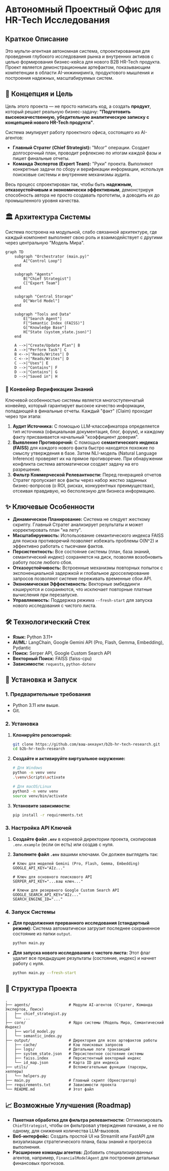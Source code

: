 # Автономный Проектный Офис для HR-Tech Исследования

## Краткое Описание

Это мульти-агентная автономная система, спроектированная для проведения глубокого исследования рынка и внутренних активов с целью формирования бизнес-кейса для нового B2B HR-Tech продукта. Проект является демонстрационным артефактом, показывающим компетенции в области AI-инжиниринга, продуктового мышления и построения надежных, масштабируемых систем.

## 🎯 Концепция и Цель

Цель этого проекта — не просто написать код, а создать **продукт**, который решает реальную бизнес-задачу: **"Подготовить  высококачественную, убедительную аналитическую записку с концепцией нового HR-Tech продукта"**.

Система эмулирует работу проектного офиса, состоящего из AI-агентов:
*   **Главный Стратег (Chief Strategist):** "Мозг" операции. Создает долгосрочный план, проводит рефлексию по итогам каждой фазы и пишет финальные отчеты.
*   **Команда Экспертов (Expert Team):** "Руки" проекта. Выполняют конкретные задачи по сбору и верификации информации, используя поисковые системы и внутренние механизмы аудита.

Весь процесс спроектирован так, чтобы быть **надежным, отказоустойчивым и экономически эффективным**, демонстрируя способность автора не просто создавать прототипы, а доводить их до промышленного уровня качества.

## 🏛️ Архитектура Системы

Система построена на модульной, слабо связанной архитектуре, где каждый компонент выполняет свою роль и взаимодействует с другими через центральную "Модель Мира".

```mermaid
graph TD
    subgraph "Orchestrator (main.py)"
        A["Control Loop"]
    end

    subgraph "Agents"
        B["Chief Strategist"]
        C["Expert Team"]
    end

    subgraph "Central Storage"
        D["World Model"]
    end

    subgraph "Tools and Data"
        E["Search Agent"]
        F["Semantic Index (FAISS)"]
        G["Knowledge Base"]
        H["State (system_state.json)"]
    end

    A -->|"Create/Update Plan"| B
    A -->|"Perform Task"| C
    B <-->|"Reads/Writes"| D
    C <-->|"Reads/Writes"| D
    C -->|"Uses"| E
    D -->|"Contains"| F
    D -->|"Contains"| G
    D -->|"Saved in"| H

```

### 🧠 Конвейер Верификации Знаний

Ключевой особенностью системы является многоступенчатый конвейер, который гарантирует высокое качество информации, попадающей в финальные отчеты. Каждый "факт" (Claim) проходит через три этапа:

1.  **Аудит Источника:** С помощью LLM-классификатора определяется тип источника (официальная документация, блог, форум), и каждому факту присваивается начальный "коэффициент доверия".
2.  **Выявление Противоречий:** С помощью **семантического индекса (FAISS)** для каждого нового факта быстро находятся похожие по смыслу утверждения в базе. Затем NLI-модель (Natural Language Inference) проверяет их на прямое противоречие. При обнаружении конфликта система автоматически создает задачу на его разрешение.
3.  **Фильтр Коммерческой Релевантности:** Перед генерацией отчетов Стратег пропускает все факты через набор жестко заданных бизнес-вопросов (о ROI, рисках, конкурентных преимуществах), отсеивая правдивую, но бесполезную для бизнеса информацию.

## ✨ Ключевые Особенности

*   **Динамическое Планирование:** Система не следует жесткому скрипту. Главный Стратег анализирует результаты и может корректировать план "на лету".
*   **Масштабируемость:** Использование семантического индекса FAISS для поиска противоречий позволяет избежать проблемы O(N^2) и эффективно работать с тысячами фактов.
*   **Персистентность:** Все состояние системы (план, база знаний, семантический индекс) сохраняется на диск, позволяя возобновить работу после любого сбоя.
*   **Отказоустойчивость:** Встроенные механизмы повторных попыток с экспоненциальной задержкой и глобальное дросселирование запросов позволяют системе переживать временные сбои API.
*   **Экономическая Эффективность:** Векторные эмбеддинги кэшируются и сохраняются, что исключает повторные платные вычисления при перезапуске.
*   **Управляемость:** Поддержка режима `--fresh-start` для запуска нового исследования с чистого листа.

## 🛠️ Технологический Стек

*   **Язык:** Python 3.11+
*   **AI/ML:** LangChain, Google Gemini API (Pro, Flash, Gemma, Embedding), Pydantic
*   **Поиск:** Serper API, Google Custom Search API
*   **Векторный Поиск:** FAISS (faiss-cpu)
*   **Зависимости:** `requests`, `python-dotenv`

## 🚀 Установка и Запуск

### 1. Предварительные требования

*   Python 3.11 или выше.
*   Git.

### 2. Установка

1.  **Клонируйте репозиторий:**
    ```bash
    git clone https://github.com/ваш-аккаунт/b2b-hr-tech-research.git
    cd b2b-hr-tech-research
    ```

2.  **Создайте и активируйте виртуальное окружение:**
    ```bash
    # Для Windows
    python -m venv venv
    .\venv\Scripts\activate

    # Для macOS/Linux
    python3 -m venv venv
    source venv/bin/activate
    ```

3.  **Установите зависимости:**
    ```bash
    pip install -r requirements.txt
    ```

### 3. Настройка API Ключей

1.  **Создайте файл `.env`** в корневой директории проекта, скопировав `.env.example` (если он есть) или создав с нуля.

2.  **Заполните файл `.env`** вашими ключами. Он должен выглядеть так:

    ```env
    # Ключ для моделей Gemini (Pro, Flash, Gemma, Embedding)
    GOOGLE_API_KEY="AIz..."

    # Ключ для основного поискового API
    SERPER_API_KEY="...ваш ключ..."

    # Ключи для резервного Google Custom Search API
    GOOGLE_SEARCH_API_KEY="AIz..."
    SEARCH_ENGINE_ID="..."
    ```

### 4. Запуск Системы

*   **Для продолжения прерванного исследования (стандартный режим):**
    Система автоматически загрузит последнее сохраненное состояние из папки `output`.
    ```bash
    python main.py
    ```

*   **Для запуска нового исследования с чистого листа:**
    Этот флаг удалит все предыдущие результаты (состояние, индекс) и начнет работу с нуля.
    ```bash
    python main.py --fresh-start
    ```

## 📂 Структура Проекта

```
.
├── agents/                 # Модули AI-агентов (Стратег, Команда Экспертов, Поиск)
│   ├── chief_strategist.py
│   └── ...
├── core/                   # Ядро системы (Модель Мира, Семантический Индекс)
│   ├── world_model.py
│   └── semantic_index.py
├── output/                 # Директория для всех артефактов работы
│   ├── cache/              # Кэш поисковых запросов
│   ├── logs/               # Детальные логи транзакций
│   ├── system_state.json   # Персистентное состояние системы
│   ├── faiss.index         # Персистентный векторный индекс
│   └── id_map.json         # Карта ID для индекса
├── utils/                  # Вспомогательные функции (парсеры, хелперы)
│   └── helpers.py
├── main.py                 # Главный скрипт (Оркестратор)
├── requirements.txt        # Зависимости проекта
└── README.md               # Этот файл
```

## 📈 Возможные Улучшения (Roadmap)

*   **Пакетная обработка для фильтра релевантности:** Оптимизировать `ChiefStrategist`, чтобы он фильтровал утверждения пачками, а не по одному, для снижения количества LLM-вызовов.
*   **Веб-интерфейс:** Создать простой UI на Streamlit или FastAPI для визуализации стратегического плана, базы знаний и прогресса выполнения.
*   **Расширение команды агентов:** Добавить специализированных агентов, например, `FinancialModelAgent` для построения детальных финансовых прогнозов.
```
